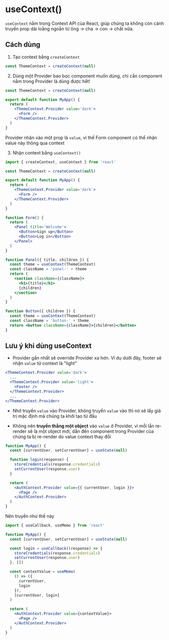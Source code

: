 # useContext()

`useContext` nằm trong Context API của React, giúp chúng ta không còn cảnh truyền prop dài loằng ngoằn từ ông -> cha -> con -> chắt nữa.

## Cách dùng

1. Tạo context bằng `createContext`

```jsx
const ThemeContext = createContext(null)
```

2. Dùng một Provider bao bọc component muốn dùng, chỉ cần component nằm trong Provider là dùng được hết!

```jsx
const ThemeContext = createContext(null)

export default function MyApp() {
  return (
    <ThemeContext.Provider value='dark'>
      <Form />
    </ThemeContext.Provider>
  )
}
```

Provider nhận vào một prop là `value`, vì thế Form component có thể nhận value này thông qua context

3. Nhận context bằng `useContext()`

```jsx
import { createContext, useContext } from 'react'

const ThemeContext = createContext(null)

export default function MyApp() {
  return (
    <ThemeContext.Provider value='dark'>
      <Form />
    </ThemeContext.Provider>
  )
}

function Form() {
  return (
    <Panel title='Welcome'>
      <Button>Sign up</Button>
      <Button>Log in</Button>
    </Panel>
  )
}

function Panel({ title, children }) {
  const theme = useContext(ThemeContext)
  const className = 'panel-' + theme
  return (
    <section className={className}>
      <h1>{title}</h1>
      {children}
    </section>
  )
}

function Button({ children }) {
  const theme = useContext(ThemeContext)
  const className = 'button-' + theme
  return <button className={className}>{children}</button>
}
```

## Lưu ý khi dùng useContext

- Provider gần nhất sẽ override Provider xa hơn. Ví dụ dưới đây, footer sẽ nhận `value` từ context là "light"

```jsx
<ThemeContext.Provider value='dark'>
  ...
  <ThemeContext.Provider value='light'>
    <Footer />
  </ThemeContext.Provider>
  ...
</ThemeContext.Provider>
```

- Nhớ truyền `value` vào Provider, không truyền `value` vào thì nó sẽ lấy giá trị mặc định mà chúng ta khởi tạo từ đầu

- Không nên **truyền thẳng một object** vào `value` ở Provider, vì mỗi lần re-render sẽ là một object mới, dẫn đến component trong Provider của chúng ta bị re-render do value context thay đổi

```jsx
function MyApp() {
  const [currentUser, setCurrentUser] = useState(null)

  function login(response) {
    storeCredentials(response.credentials)
    setCurrentUser(response.user)
  }

  return (
    <AuthContext.Provider value={{ currentUser, login }}>
      <Page />
    </AuthContext.Provider>
  )
}
```

Nên truyền như thế này

```jsx
import { useCallback, useMemo } from 'react'

function MyApp() {
  const [currentUser, setCurrentUser] = useState(null)

  const login = useCallback((response) => {
    storeCredentials(response.credentials)
    setCurrentUser(response.user)
  }, [])

  const contextValue = useMemo(
    () => ({
      currentUser,
      login
    }),
    [currentUser, login]
  )

  return (
    <AuthContext.Provider value={contextValue}>
      <Page />
    </AuthContext.Provider>
  )
}
```
